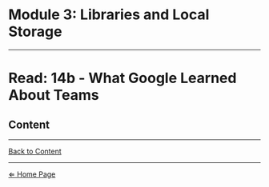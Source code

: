 # Module 3: Libraries and Local Storage

***

# Read: 14b - What Google Learned About Teams

## Content

***

[Back to Content](#content)

***

[⇐ Home Page](../../README.md)